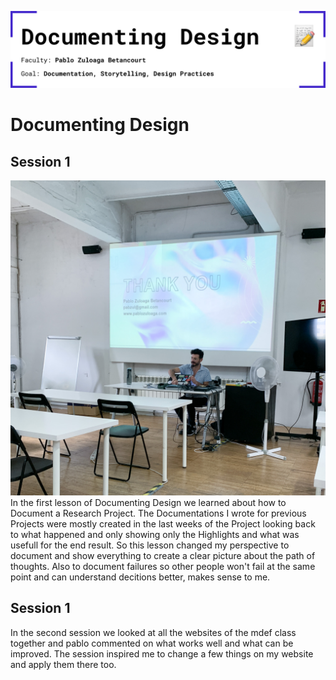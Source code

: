 ![About Documenting Design](../../images/Bearbeitet/DocumentingDesignCover.png)
# Documenting Design

## Session 1
![Picture of Pablo Zuloaga Betancourt giving us our first Lecture](../../images/Bearbeitet/IMG_8571.jpg)
In the first lesson of Documenting Design we learned about how to Document a Research Project. The Documentations I wrote for previous Projects were mostly created in the last weeks of the Project looking back to what happened and only showing only the Highlights and what was usefull for the end result. So this lesson changed my perspective to document and show everything to create a clear picture about the path of thoughts. Also to document failures so other people won't fail at the same point and can understand decitions better, makes sense to me. 

## Session 1
In the second session we looked at all the websites of the mdef class together and pablo commented on what works well and what can be improved. The session inspired me to change a few things on my website and apply them there too. 